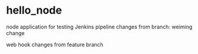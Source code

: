 # hello_node
node application for testing Jenkins pipeline
changes from branch: weiming
change

web hook
changes from feature branch
